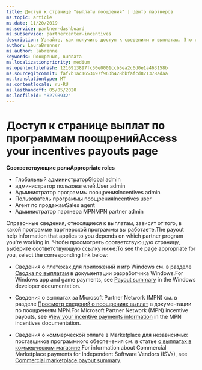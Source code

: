 ```yaml
---
title: Доступ к странице "выплаты поощрения" | Центр партнеров
ms.topic: article
ms.date: 11/20/2019
ms.service: partner-dashboard
ms.subservice: partnercenter-incentives
description: Узнайте, как получить доступ к сведениям о выплатах. Это относится к выплатам приложений и игр Windows, а также MPN стимулам.
author: LauraBrenner
ms.author: labrenne
keywords: Поощрения, выплата
ms.localizationpriority: medium
ms.openlocfilehash: 1216913897fc50e0001ccb5ea2c6d0e1a463158b
ms.sourcegitcommit: faf7b1ac1653497f963b428bbfafcd821378adaa
ms.translationtype: MT
ms.contentlocale: ru-RU
ms.lasthandoff: 05/05/2020
ms.locfileid: "82798932"
---
```

# <a name="access-your-incentives-payouts-page"></a><span data-ttu-id="12200-105">Доступ к странице выплат по программам поощрений</span><span class="sxs-lookup"><span data-stu-id="12200-105">Access your incentives payouts page</span></span>

<span data-ttu-id="12200-106">**Соответствующие роли**</span><span class="sxs-lookup"><span data-stu-id="12200-106">**Appropriate roles**</span></span>
-   <span data-ttu-id="12200-107">Глобальный администратор</span><span class="sxs-lookup"><span data-stu-id="12200-107">Global admin</span></span>
-   <span data-ttu-id="12200-108">администратор пользователей.</span><span class="sxs-lookup"><span data-stu-id="12200-108">User admin</span></span>
-   <span data-ttu-id="12200-109">Администратор программы поощрения</span><span class="sxs-lookup"><span data-stu-id="12200-109">Incentives admin</span></span>
-   <span data-ttu-id="12200-110">Пользователь программы поощрения</span><span class="sxs-lookup"><span data-stu-id="12200-110">Incentives user</span></span>
-   <span data-ttu-id="12200-111">Агент по продажам</span><span class="sxs-lookup"><span data-stu-id="12200-111">Sales agent</span></span>
-   <span data-ttu-id="12200-112">Администратор партнера MPN</span><span class="sxs-lookup"><span data-stu-id="12200-112">MPN partner admin</span></span>

<span data-ttu-id="12200-113">Справочные сведения, относящиеся к выплатам, зависят от того, в какой программе партнерской программы вы работаете.</span><span class="sxs-lookup"><span data-stu-id="12200-113">The payout help information that applies to you depends on which partner program you're working in.</span></span> <span data-ttu-id="12200-114">Чтобы просмотреть соответствующую страницу, выберите соответствующую ссылку ниже:</span><span class="sxs-lookup"><span data-stu-id="12200-114">To see the page appropriate for you, select the corresponding link below:</span></span>

- <span data-ttu-id="12200-115">Сведения о платежах для приложений и игр Windows см. в разделе [Сводка по выплатам](https://docs.microsoft.com/windows/uwp/publish/payout-summary) в документации разработчика Windows.</span><span class="sxs-lookup"><span data-stu-id="12200-115">For Windows app and game payments, see [Payout summary](https://docs.microsoft.com/windows/uwp/publish/payout-summary) in the Windows developer documentation.</span></span>

- <span data-ttu-id="12200-116">Сведения о выплатах за Microsoft Partner Network (MPN) см. в разделе [Просмотр сведений о поощрениях выплат](understand-incentive-payouts.md) в документации по поощрениям MPN.</span><span class="sxs-lookup"><span data-stu-id="12200-116">For Microsoft Partner Network (MPN) incentive payouts, see [View your incentive payments information](understand-incentive-payouts.md) in the MPN incentives documentation.</span></span>

- <span data-ttu-id="12200-117">Сведения о коммерческой оплате в Marketplace для независимых поставщиков программного обеспечения см. в статье [о выплатах в коммерческом магазине](https://docs.microsoft.com/azure/marketplace/partner-center-portal/payout-summary).</span><span class="sxs-lookup"><span data-stu-id="12200-117">For information about Commercial Marketplace payments for Independent Software Vendors (ISVs), see [Commercial marketplace payout summary](https://docs.microsoft.com/azure/marketplace/partner-center-portal/payout-summary).</span></span>
